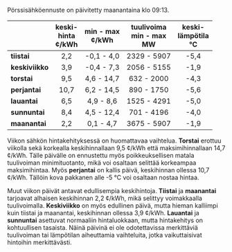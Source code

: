 Pörssisähköennuste on päivitetty maanantaina klo 09:13.

|              | keski-<br>hinta<br>¢/kWh | min - max<br>¢/kWh | tuulivoima<br>min - max<br>MW | keski-<br>lämpötila<br>°C |
|:-------------|:----------------:|:----------------:|:-------------:|:-------------:|
| **tiistai**  |       2,2        |     -0,1 - 4,0   |   2329 - 5907 |      -5,4     |
| **keskiviikko** |     3,9        |     -0,4 - 7,3   |   2056 - 5155 |      -1,9     |
| **torstai**  |       9,5        |     4,6 - 14,7   |   632 - 2000  |      -4,3     |
| **perjantai**|      10,7        |     6,2 - 14,5   |   890 - 1750  |      -5,6     |
| **lauantai** |       6,5        |     4,9 - 8,6    |   1525 - 4291 |      -5,0     |
| **sunnuntai**|       8,4        |     4,5 - 12,4   |   701 - 4196  |      -4,0     |
| **maanantai**|       2,2        |     0,1 - 4,7    |   3675 - 5907 |      -1,9     |

Viikon sähkön hintakehityksessä on huomattavaa vaihtelua. **Torstai** erottuu viikolla sekä korkealla keskihinnallaan 9,5 ¢/kWh että maksimihinnallaan 14,7 ¢/kWh. Tälle päivälle on ennustettu myös poikkeuksellisen matala tuulivoiman minimituotanto, mikä voi osaltaan selittää korkeampaa maksimihintaa. Myös **perjantai** on kallis päivä, keskihinnan ollessa 10,7 ¢/kWh. Tällöin kova pakkanen alle -5 °C voi osaltaan nostaa hintaa. 

Muut viikon päivät antavat edullisempia keskihintoja. **Tiistai** ja **maanantai** tarjoavat alhaisen keskihinnan 2,2 ¢/kWh, mikä selittyy voimakkaalla tuulivoimalla. **Keskiviikko** on myös edullinen päivä, mutta hieman kalliimpi kuin tiistai ja maanantai, keskihinnan ollessa 3,9 ¢/kWh. **Lauantai** ja **sunnuntai** asettuvat normaaliin hintaluokkaan, mutta hintakehitys on kohtuullisen tasaista. Näinä päivinä ei ole odotettavissa merkittäviä tuulivoiman tai lämpötilan aiheuttamia vaihteluita, jotka vaikuttaisivat hintoihin merkittävästi.